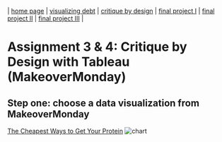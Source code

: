 | [home page](https://cmustudent.github.io/tswd-portfolio-templates/) | [visualizing debt](visualizing-government-debt) | [critique by design](critique-by-design) | [final project I](final-project-part-one) | [final project II](final-project-part-two) | [final project III](final-project-part-three) |

# Assignment 3 & 4: Critique by Design with Tableau (MakeoverMonday)
## Step one: choose a data visualization from MakeoverMonday
[The Cheapest Ways to Get Your Protein](https://data.world/makeovermonday/2023w8)
![chart](https://mediauploads.data.world/3db73ff8f29a47292ba311c8b22a01128824a50ed28c88e06d079697861be225_image.png)
